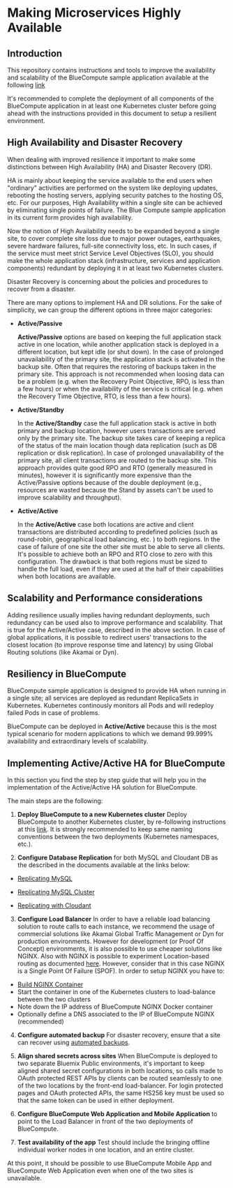 # Making Microservices Highly Available

## Introduction
This repository contains instructions and tools to improve the availability and scalability of the BlueCompute sample application available at the following [link](https://github.com/ibm-cloud-architecture/refarch-cloudnative)

It's recommended to complete the deployment of all components of the BlueCompute application in at least one Kubernetes cluster before going ahead with the instructions provided in this document to setup a resilient environment.


## High Availability and Disaster Recovery
When dealing with improved resilience it important to make some distinctions between High Availability (HA) and Disaster Recovery (DR).

HA is mainly about keeping the service available to the end users when "ordinary" activities are performed on the system like deploying updates, rebooting the hosting servers, applying security patches to the hosting OS, etc.  For our purposes, High Availability within a single site can be achieved by eliminating single points of failure.  The Blue Compute sample application in its current form provides high availability.

Now the notion of High Availability needs to be expanded beyond a single site, to cover complete site loss due to major power outages, earthquakes, severe hardware failures, full-site connectivity loss, etc.   In such cases, if the service must meet strict Service Level Objectives (SLO), you should make the whole application stack (infrastructure, services and application components) redundant by deploying it in at least two Kubernetes clusters. 

Disaster Recovery is concerning about the policies and procedures to recover from a disaster.

There are many options to implement HA and DR solutions.  For the sake of simplicity, we can group the different options in three major categories:

* __Active/Passive__
  
  __Active/Passive__ options are based on keeping the full application stack active in one location, while another application stack is deployed in a different location, but kept idle (or shut down). In the case of prolonged unavailability of the primary site, the application stack is activated in the backup site. Often that requires the restoring of backups taken in the primary site. This approach is not recommended when loosing data can be a problem (e.g. when the Recovery Point Objective, RPO, is less than a few hours) or when the availability of the service is critical (e.g. when the Recovery Time Objective, RTO, is less than a few hours).
  
* __Active/Standby__

  In the __Active/Standby__ case the full application stack is active in both primary and backup location, however users transactions are served only by the primary site. The backup site takes care of keeping a replica of the status of the main location though data replication (such as DB replication or disk replication). In case of prolonged unavailability of the primary site, all client transactions are routed to the backup site. This approach provides quite good RPO and RTO (generally measured in minutes), however it is significantly more expensive than the Active/Passive options because of the double deployment (e.g., resources are wasted because the Stand by assets can't be used to improve scalability and throughput).  

* __Active/Active__

  In the __Active/Active__ case both locations are active and client transactions are distributed according to predefined policies (such as round-robin, geographical load balancing, etc. ) to both regions.  In the case of failure of one site the other site must be able to serve all clients. It's possible to achieve both an RPO and RTO close to zero with this configuration. The drawback is that both regions must be sized to handle the full load, even if they are used at the half of their capabilities when both locations are available. 

## Scalability and Performance considerations

Adding resilience usually implies having redundant deployments, such redundancy can be used also to improve performance and scalability. That is true for the Active/Active case, described in the above section.
In case of global applications, it is possible to redirect users' transactions to the closest location (to improve response time and latency) by using Global Routing solutions (like Akamai or Dyn).

## Resiliency in BlueCompute
BlueCompute sample application is designed to provide HA when running in a single site; all services are deployed as redundant ReplicaSets in Kubernetes. Kubernetes continously monitors all Pods and will redeploy failed Pods in case of problems.

BlueCompute can be deployed in __Active/Active__ because this is the most typical scenario for modern applications to which we demand 99.999% availability and extraordinary levels of scalability.


## Implementing Active/Active HA for BlueCompute
In this section you find the step by step guide that will help you in the implementation of the Active/Active HA solution for BlueCompute.

The main steps are the following:  

1. __Deploy BlueCompute to a new Kubernetes cluster__ Deploy BlueCompute to another  Kubernetes cluster, by re-following instructions at this [link](https://github.com/ibm-cloud-architecture/refarch-cloudnative-kubernetes). It is strongly recommended to keep same naming conventions between the two deployments (Kubernetes namespaces, etc.).

2. __Configure Database Replication__  for both MySQL and Cloudant DB as the described in the documents available at the links below:

 * [Replicating MySQL](./mysql/README.md)
 
 * [Replicating MySQL Cluster](./mysql-cluster/README.md)

 * [Replicating with Cloudant](./cloudant/README.md)

3. __Configure Load Balancer__ In order to have a reliable load balancing solution to route calls to each instance, we recommend the usage of commercial solutions like Akamai Global Traffic Management or Dyn for production environments. However for development (or Proof Of Concept) environments, it is also possible to use cheaper solutions like NGINX. Also with NGINX is possible to experiment Location-based routing as documented [here](http://jamesthom.as/blog/2015/09/11/location-based-cloud-foundry-applications-with-nginx-and-docker/). However, consider that in this case NGINX is a Single Point Of Failure (SPOF). In order to setup NGINX you have to:  
  * [Build NGINX Container](https://github.com/ibm-cloud-architecture/refarch-cloudnative-nginx)
  * Start the container in one of the Kubernetes clusters to load-balance between the two clusters
  * Note down the IP address of BlueCompute NGINX Docker container
  * Optionally define a DNS associated to the IP of BlueCompute NGINX (recommended)
  
4. __Configure automated backup__ For disaster recovery, ensure that a site can recover using [automated backups](https://github.com/ibm-cloud-architecture/refarch-cloudnative-backup).

5. __Align shared secrets across sites__ When BlueCompute is deployed to two separate Bluemix Public environments, it's important to keep aligned shared secret configurations in both locations, so calls made to OAuth protected REST APIs by clients can be routed seamlessly to one of the two locations by the front-end load-balancer. For login protected pages and OAuth protected APIs, the same HS256 key must be used so that the same token can be used in either deployment.

6. __Configure BlueCompute Web Application and Mobile Application__  to point to the Load Balancer in front of the two deployments of BlueCompute.

7. __Test availability of the app__  Test should include the bringing offline individual worker nodes in one location, and an entire cluster.

At this point, it should be possible to use BlueCompute Mobile App and BlueCompute Web Application even when one of the two sites is unavailable.
